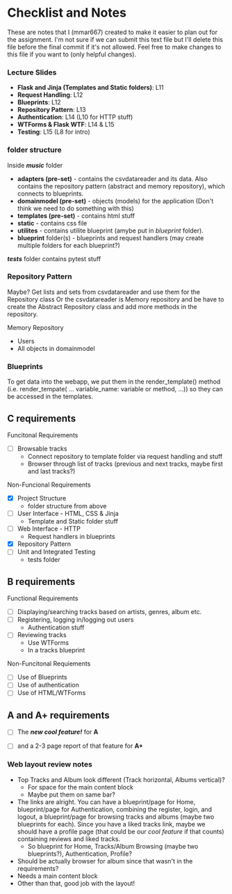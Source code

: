 # Checklist and Notes

These are notes that I (mmar667) created to make it easier to plan out for the assignment. I'm not sure if we can submit this text file but I'll delete this file before the final commit if it's not allowed. Feel free to make changes to this file if you want to (only helpful changes).

### Lecture Slides
- **Flask and Jinja (Templates and Static folders)**: L11
- **Request Handling**: L12
- **Blueprints**: L12
- **Repository Pattern**: L13
- **Authentication**: L14 (L10 for HTTP stuff)
- **WTForms & Flask WTF**: L14 & L15
- **Testing**: L15 (L8 for intro)

### folder structure

Inside ***music*** folder
- **adapters (pre-set)** - contains the csvdatareader and its data. Also contains the repository pattern (abstract and memory repository), which connects to blueprints.
- **domainmodel (pre-set)** - objects (models) for the application (Don't think we need to do something with this)
- **templates (pre-set)** - contains html stuff
- **static** - contains css file
- **utilites** - contains utilite blueprint (amybe put in *blueprint* folder).
- **blueprint** folder(s) - blueprints and request handlers (may create multiple folders for each blueprint?)

 ***tests*** folder contains pytest stuff

### Repository Pattern

Maybe? Get lists and sets from csvdatareader and use them for the Repository class
Or the csvdatareader is Memory repository and be have to create the Abstract Repository class and add more methods in the repository.

Memory Repository
- Users
- All objects in domainmodel

### Blueprints

To get data into the webapp, we put them in the render_template() method (i.e. render_tempate( ... variable_name: variable or method, ...)) so they can be accessed in the templates.

## C requirements

Funcitonal Requirements
- [ ] Browsable tracks
    - Connect repository to template folder via request handling and stuff
    - Browser through list of tracks (previous and next tracks, maybe first and last tracks?)

Non-Funcional Requirements
- [x] Project Structure
    - folder structure from above
- [ ] User Interface - HTML, CSS & Jinja
    - Template and Static folder stuff
- [ ] Web Interface - HTTP
    - Request handlers in blueprints
- [x] Repository Pattern
- [ ] Unit and Integrated Testing
    - tests folder

## B requirements

Functional Requirements
- [ ] Displaying/searching tracks based on artists, genres, album etc. 
- [ ] Registering, logging in/logging out users
    - Authentication stuff
- [ ] Reviewing tracks
    - Use WTForms
    - In a tracks blueprint

Non-Funcitonal Requiements
- [ ] Use of Blueprints
- [ ] Use of authentication
- [ ] Use of HTML/WTForms

## A and A+ requirements

- [ ] The ***new cool feature!*** for **A**

- [ ] and a 2-3 page report of that feature for **A+**


### Web layout review notes

- Top Tracks and Album look different (Track horizontal, Albums vertical)?
    - For space for the main content block
    - Maybe put them on same bar?
- The links are alright. You can have a blueprint/page for Home, blueprint/page for Authentication, combining the register, login, and logout, a blueprint/page for browsing tracks and albums (maybe two blueprints for each). Since you have a liked tracks link, maybe we should have a profile page (that could be our *cool feature* if that counts) containing reviews and liked tracks.
    - So blueprint for Home, Tracks/Album Browsing (maybe two blueprints?), Authentication, Profile?
- Should be actually browser for album since that wasn't in the requirements?
- Needs a main content block
- Other than that, good job with the layout!
